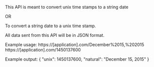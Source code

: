 This API is meant to convert unix time stamps to a string date

OR

To convert a string date to a unix time stamp.

All data sent from this API will be in JSON format.


Example usage:
https://[application].com/December%2015,%202015
https://[application].com/1450137600

Example output:
{ "unix": 1450137600, "natural": "December 15, 2015" }